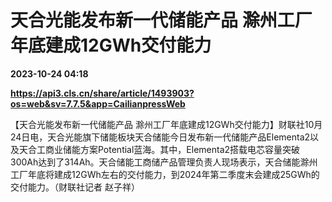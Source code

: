 # 天合光能发布新一代储能产品 滁州工厂年底建成12GWh交付能力

**2023-10-24 04:18**

**https://api3.cls.cn/share/article/1493903?os=web&sv=7.7.5&app=CailianpressWeb**

【天合光能发布新一代储能产品 滁州工厂年底建成12GWh交付能力】财联社10月24日电，天合光能旗下储能板块天合储能今日发布新一代储能产品Elementa2以及天合工商业储能方案Potential蓝海。其中，Elementa2搭载电芯容量突破300Ah达到了314Ah。天合储能工商储产品管理负责人现场表示，天合储能滁州工厂年底将建成12GWh左右的交付能力，到2024年第二季度末会建成25GWh的交付能力。（财联社记者 赵子祥）